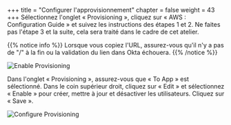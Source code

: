 +++
title = "Configurer l'approvisionnement"
chapter = false
weight = 43
+++
Sélectionnez l'onglet « Provisioning », cliquez sur « AWS : Configuration Guide » et suivez les instructions des étapes 1 et 2. Ne faites pas l'étape 3 et la suite, cela sera traité dans le cadre de cet atelier.

{{% notice info %}}
Lorsque vous copiez l'URL, assurez-vous qu'il n'y a pas de "/" à la fin ou la validation du lien dans Okta échouera.
{{% /notice %}}

![Enable Provisioning](/images/190_provisioning_configuration.png)

Dans l'onglet « Provisioning », assurez-vous que « To App » est sélectionné. Dans le coin supérieur droit, cliquez sur « Edit » et sélectionnez « Enable » pour créer, mettre à jour et désactiver les utilisateurs. Cliquez sur « Save ».

![Configure Provisioning](/images/200_enable_provisioning.png)
